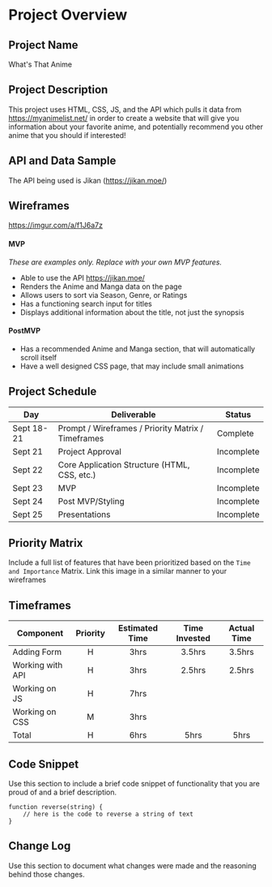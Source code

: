 # Project Overview

## Project Name

What's That Anime

## Project Description

This project uses HTML, CSS, JS, and the API which pulls it data from https://myanimelist.net/ in order to create a website that will give you information about your favorite anime, and potentially recommend you other anime that you should if interested!

## API and Data Sample

The API being used is Jikan (https://jikan.moe/)


## Wireframes

https://imgur.com/a/f1J6a7z

#### MVP 
*These are examples only. Replace with your own MVP features.*

- Able to use the API https://jikan.moe/
- Renders the Anime and Manga data on the page 
- Allows users to sort via Season, Genre, or Ratings
- Has a functioning search input for titles
- Displays additional information about the title, not just the synopsis

#### PostMVP  

- Has a recommended Anime and Manga section, that will automatically scroll itself
- Have a well designed CSS page, that may include small animations

## Project Schedule

|  Day | Deliverable | Status
|---|---| ---|
|Sept 18-21| Prompt / Wireframes / Priority Matrix / Timeframes | Complete
|Sept 21| Project Approval | Incomplete
|Sept 22| Core Application Structure (HTML, CSS, etc.) | Incomplete
|Sept 23| MVP | Incomplete
|Sept 24| Post MVP/Styling | Incomplete
|Sept 25| Presentations | Incomplete

## Priority Matrix

Include a full list of features that have been prioritized based on the `Time and Importance` Matrix.  Link this image in a similar manner to your wireframes

## Timeframes

| Component | Priority | Estimated Time | Time Invested | Actual Time |
| --- | :---: |  :---: | :---: | :---: |
| Adding Form | H | 3hrs| 3.5hrs | 3.5hrs |
| Working with API | H | 3hrs| 2.5hrs | 2.5hrs |
| Working on JS| H | 7hrs | | |
| Working on CSS | M | 3hrs | | |
| Total | H | 6hrs| 5hrs | 5hrs |

## Code Snippet

Use this section to include a brief code snippet of functionality that you are proud of and a brief description.  

```
function reverse(string) {
	// here is the code to reverse a string of text
}
```

## Change Log
 Use this section to document what changes were made and the reasoning behind those changes.  
